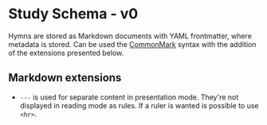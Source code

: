 # Study Schema - v0

Hymns are stored as Markdown documents with YAML frontmatter, where metadata is stored. Can be used the [CommonMark](http://commonmark.org/) syntax with the addition of the extensions presented below.

## Markdown extensions

* `---` is used for separate content in presentation mode. They're not displayed in reading mode as rules. If a ruler is wanted is possible to use `<hr>`.

